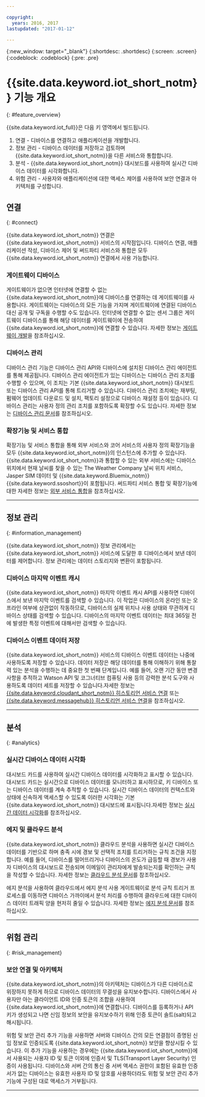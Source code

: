 ```yaml
---

copyright:
  years: 2016, 2017
lastupdated: "2017-01-12"

---
```


{:new_window: target="\_blank"}
{:shortdesc: .shortdesc}
{:screen: .screen}
{:codeblock: .codeblock}
{:pre: .pre}

# {{site.data.keyword.iot_short_notm}} 기능 개요
{: #feature_overview}

{{site.data.keyword.iot_full}}은 다음 키 영역에서 빌드됩니다.

  1. 연결 - 디바이스를 연결하고 애플리케이션을 개발합니다.
  2. 정보 관리 - 디바이스 데이터를 저장하고 검토하며 {{site.data.keyword.iot_short_notm}}을 다른 서비스와 통합합니다.
  3. 분석 - {{site.data.keyword.iot_short_notm}} 대시보드를 사용하여 실시간 디바이스 데이터를 시각화합니다.
  4. 위험 관리 - 사용자와 애플리케이션에 대한 액세스 제어를 사용하여 보안 연결과 아키텍처를 구성합니다.

## 연결
{: #connect}

{{site.data.keyword.iot_short_notm}} 연결은 {{site.data.keyword.iot_short_notm}} 서비스의 시작점입니다. 디바이스 연결, 애플리케이션 작성, 디바이스 제어 및 써드파티 서비스와 통합은 모두 {{site.data.keyword.iot_short_notm}} 연결에서 사용 가능합니다.

### 게이트웨이 디바이스

게이트웨이가 없으면 인터넷에 연결할 수 없는 {{site.data.keyword.iot_short_notm}}에 디바이스를 연결하는 데 게이트웨이를 사용합니다. 게이트웨이는 디바이스의 모든 기능을 가지며 게이트웨이에 연결된 디바이스 대신 공개 및 구독을 수행할 수도 있습니다. 인터넷에 연결할 수 없는 센서 그룹은 게이트웨이 디바이스를 통해 해당 데이터를 게이트웨이에 전송하여 {{site.data.keyword.iot_short_notm}}에 연결할 수 있습니다. 자세한 정보는 [게이트웨이 개발](https://console.ng.bluemix.net/docs/services/IoT/gateways/gw_dev_index.html)을 참조하십시오.

### 디바이스 관리

디바이스 관리 기능은 디바이스 관리 API와 디바이스에 설치된 디바이스 관리 에이전트를 통해 제공됩니다. 디바이스 관리 에이전트가 있는 디바이스는 디바이스 관리 조치를 수행할 수 있으며, 이 조치는 기본 {{site.data.keyword.iot_short_notm}} 대시보드 또는 디바이스 관리 API를 통해 트리거할 수 있습니다. 디바이스 관리 조치에는 재부팅, 펌웨어 업데이트 다운로드 및 설치, 팩토리 설정으로 디바이스 재설정 등이 있습니다. 디바이스 관리는 사용자 정의 관리 조치를 포함하도록 확장할 수도 있습니다. 자세한 정보는 [디바이스 관리 문서](https://console.ng.bluemix.net/docs/services/IoT/devices/device_mgmt/index.html)를 참조하십시오. 

### 확장기능 및 서비스 통합

확장기능 및 서비스 통합을 통해 외부 서비스와 코어 서비스의 사용자 정의 확장기능을 모두 {{site.data.keyword.iot_short_notm}}의 인스턴스에 추가할 수 있습니다. {{site.data.keyword.iot_short_notm}}과 통합할 수 있는 외부 서비스에는 디바이스 위치에서 현재 날씨를 찾을 수 있는 The Weather Company 날씨 위치 서비스, Jasper SIM 데이터 및 {{site.data.keyword.Bluemix_notm}} {{site.data.keyword.ssoshort}}이 포함됩니다. 써드파티 서비스 통합 및 확장기능에 대한 자세한 정보는 [외부 서비스 통합](https://console.ng.bluemix.net/docs/services/IoT/reference/extensions/index.html)을 참조하십시오.

---

## 정보 관리
{: #information_management}

{{site.data.keyword.iot_short_notm}} 정보 관리에서는 {{site.data.keyword.iot_short_notm}} 서비스에 도달한 후 디바이스에서 보낸 데이터를 제어합니다. 정보 관리에는 데이터 스토리지와 변환이 포함됩니다.

### 디바이스 마지막 이벤트 캐시

{{site.data.keyword.iot_short_notm}} 마지막 이벤트 캐시 API를 사용하면 디바이스에서 보낸 마지막 이벤트를 검색할 수 있습니다. 이 작업은 디바이스의 온라인 또는 오프라인 여부에 상관없이 작동하므로, 디바이스의 실제 위치나 사용 상태와 무관하게 디바이스 상태를 검색할 수 있습니다. 디바이스의 마지막 이벤트 데이터는 최대 365일 전에 발생한 특정 이벤트에 대해서만 검색할 수 있습니다.

### 디바이스 이벤트 데이터 저장

{{site.data.keyword.iot_short_notm}} 서비스의 디바이스 이벤트 데이터는 나중에 사용하도록 저장할 수 있습니다. 데이터 저장은 해당 데이터를 통해 이해하기 위해 통찰력 있는 분석을 수행하는 데 중요한 첫 번째 단계입니다. 예를 들어, 오랜 기간 동안 변경사항을 추적하고 Watson API 및 코그너티브 컴퓨팅 사용 등의 강력한 분석 도구와 사용하도록 데이터 세트를 저장할 수 있습니다.자세한 정보는 [{{site.data.keyword.cloudant_short_notm}} 히스토리언 서비스 연결](https://console.ng.bluemix.net/docs/services/IoT/cloudant_connector.html) 또는 [{{site.data.keyword.messagehub}} 히스토리언 서비스 연결](https://console.ng.bluemix.net/docs/services/IoT/message_hub.html)을 참조하십시오. 

---

## 분석
{: #analytics}

### 실시간 디바이스 데이터 시각화

대시보드 카드를 사용하여 실시간 디바이스 데이터를 시각화하고 표시할 수 있습니다. 대시보드 카드는 실시간으로 디바이스 데이터를 모니터하고 표시하므로, 키 디바이스 또는 디바이스 데이터를 계속 추적할 수 있습니다. 실시간 디바이스 데이터의 컨텍스트와 상태에 신속하게 액세스할 수 있도록 이러한 시각화는 기본 {{site.data.keyword.iot_short_notm}} 대시보드에 표시됩니다.자세한 정보는 [실시간 데이터 시각화](https://console.ng.bluemix.net/docs/services/IoT/data_visualization.html)를 참조하십시오.

### 에지 및 클라우드 분석

{{site.data.keyword.iot_short_notm}} 클라우드 분석을 사용하면 실시간 디바이스 데이터를 기반으로 하며 충족 시에 경보 및 선택적 조치를 트리거하는 규칙 조건을 지정합니다. 예를 들어, 디바이스를 떨어뜨리거나 디바이스의 온도가 급등할 때 경보가 사용자 디바이스의 대시보드로 전송되며 이메일이 관리자에게 발송되는지를 확인하는 규칙을 작성할 수 있습니다. 자세한 정보는 [클라우드 분석 문서](https://console.ng.bluemix.net/docs/services/IoT/cloud_analytics.html)를 참조하십시오.

에지 분석을 사용하여 클라우드에서 에지 분석 사용 게이트웨이로 분석 규칙 트리거 프로세스를 이동하면 디바이스 가까이에서 분석 처리를 수행하여 클라우드에 대한 디바이스 데이터 트래픽 양을 현저히 줄일 수 있습니다.
자세한 정보는 [에지 분석 문서](https://console.ng.bluemix.net/docs/services/IoT/edge_analytics.html)를 참조하십시오. 

---

## 위험 관리
{: #risk_management}

### 보안 연결 및 아키텍처

{{site.data.keyword.iot_short_notm}}의 아키텍처는 디바이스가 다른 디바이스로 위장하지 못하게 하므로 디바이스 데이터의 무결성을 유지보수합니다. 디바이스에서 사용자만 아는 클라이언트 ID와 인증 토큰의 조합을 사용하여 {{site.data.keyword.iot_short_notm}}에 연결합니다. 디바이스를 등록하거나 API 키가 생성되고 나면 신임 정보의 보안을 유지보수하기 위해 인증 토큰이 솔트(salt)되고 해시됩니다. 

위험 및 보안 관리 추가 기능을 사용하면 서버와 디바이스 간의 모든 연결점이 증명된 신임 정보로 인증되도록 {{site.data.keyword.iot_short_notm}} 보안을 향상시킬 수 있습니다. 이 추가 기능을 사용하는 경우에는 {{site.data.keyword.iot_short_notm}}에서 사용되는 사용자 ID 및 토큰 이외에 인증서 및 TLS(Transport Layer Security) 인증이 사용됩니다. 디바이스와 서버 간의 통신 중 서버 액세스 권한이 포함된 유효한 인증서가 없는 디바이스는 유효한 사용자 ID 및 암호를 사용하더라도 위험 및 보안 관리 추가 기능에 구성된 대로 액세스가 거부됩니다. 

---
